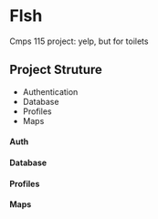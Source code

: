 # Flsh
Cmps 115 project: yelp, but for toilets


## Project Struture 
* Authentication 
* Database 
* Profiles 
* Maps 


#### Auth 
#### Database 
#### Profiles 
#### Maps 

